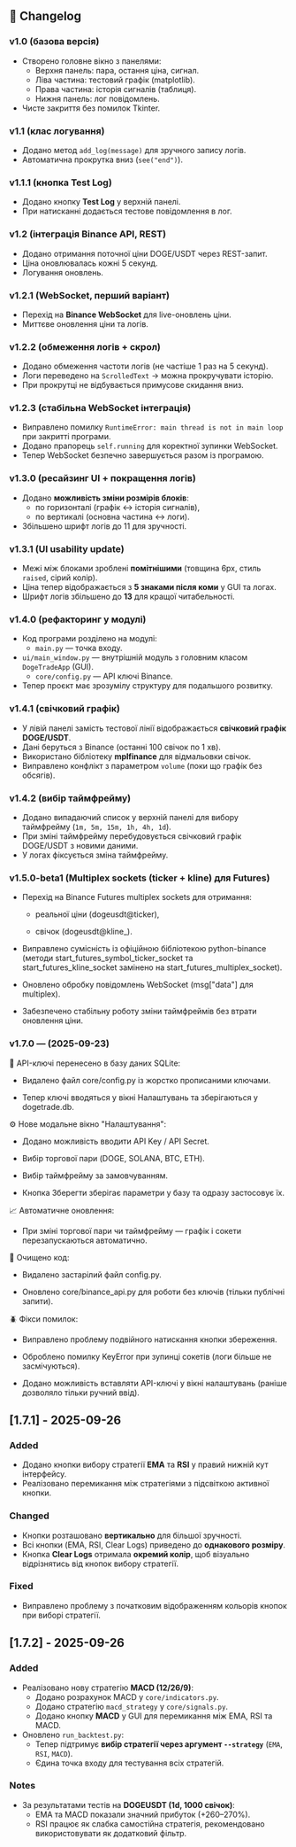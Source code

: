 ## 📌 Changelog

### v1.0 (базова версія)
- Створено головне вікно з панелями:
  - Верхня панель: пара, остання ціна, сигнал.
  - Ліва частина: тестовий графік (matplotlib).
  - Права частина: історія сигналів (таблиця).
  - Нижня панель: лог повідомлень.
- Чисте закриття без помилок Tkinter.

### v1.1 (клас логування)
- Додано метод `add_log(message)` для зручного запису логів.
- Автоматична прокрутка вниз (`see("end")`).

### v1.1.1 (кнопка Test Log)
- Додано кнопку **Test Log** у верхній панелі.
- При натисканні додається тестове повідомлення в лог.

### v1.2 (інтеграція Binance API, REST)
- Додано отримання поточної ціни DOGE/USDT через REST-запит.
- Ціна оновлювалась кожні 5 секунд.
- Логування оновлень.

### v1.2.1 (WebSocket, перший варіант)
- Перехід на **Binance WebSocket** для live-оновлень ціни.
- Миттєве оновлення ціни та логів.

### v1.2.2 (обмеження логів + скрол)
- Додано обмеження частоти логів (не частіше 1 раз на 5 секунд).
- Логи переведено на `ScrolledText` → можна прокручувати історію.
- При прокрутці не відбувається примусове скидання вниз.

### v1.2.3 (стабільна WebSocket інтеграція)
- Виправлено помилку `RuntimeError: main thread is not in main loop` при закритті програми.
- Додано прапорець `self.running` для коректної зупинки WebSocket.
- Тепер WebSocket безпечно завершується разом із програмою.

### v1.3.0 (ресайзинг UI + покращення логів)
- Додано **можливість зміни розмірів блоків**:
  - по горизонталі (графік ↔ історія сигналів),
  - по вертикалі (основна частина ↔ логи).
- Збільшено шрифт логів до 11 для зручності.

### v1.3.1 (UI usability update)
- Межі між блоками зроблені **помітнішими** (товщина 6px, стиль `raised`, сірий колір).
- Ціна тепер відображається з **5 знаками після коми** у GUI та логах.
- Шрифт логів збільшено до **13** для кращої читабельності.

### v1.4.0 (рефакторинг у модулі)
- Код програми розділено на модулі:
  - `main.py` — точка входу.
- `ui/main_window.py` — внутрішній модуль з головним класом `DogeTradeApp` (GUI).
  - `core/config.py` — API ключі Binance.
- Тепер проєкт має зрозумілу структуру для подальшого розвитку.

### v1.4.1 (свічковий графік)
- У лівій панелі замість тестової лінії відображається **свічковий графік DOGE/USDT**.
- Дані беруться з Binance (останні 100 свічок по 1 хв).
- Використано бібліотеку **mplfinance** для відмальовки свічок.
- Виправлено конфлікт з параметром `volume` (поки що графік без обсягів).

### v1.4.2 (вибір таймфрейму)
- Додано випадаючий список у верхній панелі для вибору таймфрейму (`1m, 5m, 15m, 1h, 4h, 1d`).
- При зміні таймфрейму перебудовується свічковий графік DOGE/USDT з новими даними.
- У логах фіксується зміна таймфрейму.

### v1.5.0-beta1 (Multiplex sockets (ticker + kline) для Futures)

- Перехід на Binance Futures multiplex sockets для отримання:

  - реальної ціни (dogeusdt@ticker),

  - свічок (dogeusdt@kline_<interval>).

- Виправлено сумісність із офіційною бібліотекою python-binance (методи start_futures_symbol_ticker_socket та start_futures_kline_socket замінено на start_futures_multiplex_socket).

- Оновлено обробку повідомлень WebSocket (msg["data"] для multiplex).

- Забезпечено стабільну роботу зміни таймфреймів без втрати оновлення ціни.

### v1.7.0 — (2025-09-23)

🔑 API-ключі перенесено в базу даних SQLite:

- Видалено файл core/config.py із жорстко прописаними ключами.

- Тепер ключі вводяться у вікні Налаштувань та зберігаються у dogetrade.db.

⚙️ Нове модальне вікно "Налаштування":

- Додано можливість вводити API Key / API Secret.

- Вибір торгової пари (DOGE, SOLANA, BTC, ETH).

- Вибір таймфрейму за замовчуванням.

- Кнопка Зберегти зберігає параметри у базу та одразу застосовує їх.

📈 Автоматичне оновлення:

- При зміні торгової пари чи таймфрейму — графік і сокети перезапускаються автоматично.

🧹 Очищено код:

- Видалено застарілий файл config.py.

- Оновлено core/binance_api.py для роботи без ключів (тільки публічні запити).

🪲 Фікси помилок:

- Виправлено проблему подвійного натискання кнопки збереження.

- Оброблено помилку KeyError при зупинці сокетів (логи більше не засмічуються).

- Додано можливість вставляти API-ключі у вікні налаштувань (раніше дозволяло тільки ручний ввід).



## [1.7.1] - 2025-09-26
### Added
- Додано кнопки вибору стратегії **EMA** та **RSI** у правий нижній кут інтерфейсу.
- Реалізовано перемикання між стратегіями з підсвіткою активної кнопки.

### Changed
- Кнопки розташовано **вертикально** для більшої зручності.
- Всі кнопки (EMA, RSI, Clear Logs) приведено до **однакового розміру**.
- Кнопка **Clear Logs** отримала **окремий колір**, щоб візуально відрізнятись від кнопок вибору стратегії.

### Fixed
- Виправлено проблему з початковим відображенням кольорів кнопок при виборі стратегії.



## [1.7.2] - 2025-09-26
### Added
- Реалізовано нову стратегію **MACD (12/26/9)**:
  - Додано розрахунок MACD у `core/indicators.py`.
  - Додано стратегію `macd_strategy` у `core/signals.py`.
  - Додано кнопку **MACD** у GUI для перемикання між EMA, RSI та MACD.
- Оновлено `run_backtest.py`:
  - Тепер підтримує **вибір стратегії через аргумент `--strategy`** (`EMA`, `RSI`, `MACD`).
  - Єдина точка входу для тестування всіх стратегій.



### Notes
- За результатами тестів на **DOGEUSDT (1d, 1000 свічок)**:
  - EMA та MACD показали значний прибуток (+260–270%).
  - RSI працює як слабка самостійна стратегія, рекомендовано використовувати як додатковий фільтр.

